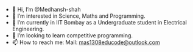 - 👋 Hi, I’m @Medhansh-shah
- 👀 I’m interested in Science, Maths and Programming.
- 🌱 I’m currently in IIT Bombay as a Undergraduate student in Electrical Engineering.
- 💞️ I’m looking to learn competitive programming.
- 📫 How to reach me: Mail: mas1308educode@outlook.com

<!---
Medhansh-shah/Medhansh-shah is a ✨ special ✨ repository because its `README.md` (this file) appears on your GitHub profile.
You can click the Preview link to take a look at your changes.
--->
